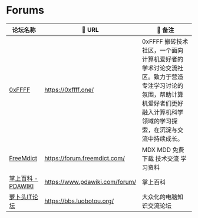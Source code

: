 # Forums

| 论坛名称                                             | 🔗 URL                          | 📝 备注                                                       |
| ---------------------------------------------------- | ------------------------------ | ------------------------------------------------------------ |
| [0xFFFF](https://0xffff.one/)                        | https://0xffff.one/            | 0xFFFF 搬砖技术社区，一个面向计算机爱好者的学术讨论交流社区。致力于营造专注学习讨论的氛围，帮助计算机爱好者们更好融入计算机科学领域的学习探索，在沉淀与交流中持续成长。 |
| [FreeMdict](https://forum.freemdict.com/)            | https://forum.freemdict.com/   | MDX MDD 免费 下载 技术交流 学习资料                          |
| [掌上百科 - PDAWIKI](https://www.pdawiki.com/forum/) | https://www.pdawiki.com/forum/ | 掌上百科                                                     |
| [萝卜头IT论坛](https://bbs.luobotou.org/)            | https://bbs.luobotou.org/      | 大众化的电脑知识交流论坛                                     |

